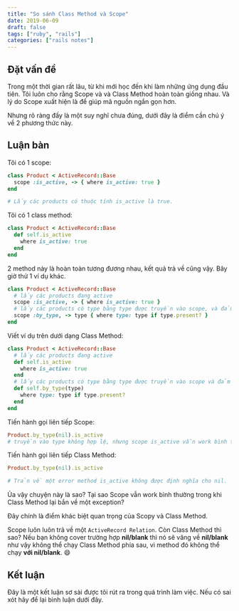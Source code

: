 ```yaml
---
title: "So sánh Class Method và Scope"
date: 2019-06-09
draft: false
tags: ["ruby", "rails"]
categories: ["rails notes"]
---
```

## Đặt vấn đề

Trong một thời gian rất lâu, từ khi mới học đến khi làm những ứng dụng đầu tiên. Tôi luôn cho rằng Scope và và Class Method hoàn toàn giống nhau. Và lý do Scope xuất hiện là để giúp mã nguồn ngắn gọn hơn.  

Nhưng rõ ràng đấy là một suy nghĩ chưa đúng, dưới đây là điểm cần chú ý về 2 phương thức này.  

## Luận bàn

Tôi có 1 scope:  

```ruby
class Product < ActiveRecord::Base
  scope :is_active, -> { where is_active: true }
end

# Lấy các products có thuộc tính is_active là true.
```

Tôi có 1 class method: 

```ruby
class Product < ActiveRecord::Base
  def self.is_active
    where is_active: true
  end
end
```

2 method này là hoàn toàn tương đương nhau, kết quả trả về cũng vậy. Bây giờ thử 1 ví dụ khác.  

```ruby
class Product < ActiveRecord::Base
  # lấy các products đang active
  scope :is_active, -> { where is_active: true }
  # lấy các products có type bằng type được truyền vào scope, và đảm bảo type được truyền vào có giá trị
  scope :by_type, -> type { where type: type if type.present? }
end

```

Viết ví dụ trên dưới dạng Class Method:  

```ruby
class Product < ActiveRecord::Base
  # lấy các products đang active
  def self.is_active
    where is_active: true
  end
  # lấy các products có type bằng type được truyền vào scope và đảm bảo type truyền vào có giá trị
  def self.by_type(type)
    where type: type if type.present?
  end
end
```

Tiến hành gọi liên tiếp Scope:

```ruby
Product.by_type(nil).is_active
# truyền vào type không hợp lệ, nhưng scope is_active vẫn work bình thường
```

Tiến hành gọi liên tiếp Class Method:

```ruby
Product.by_type(nil).is_active

# Trản về một error method is_active không được định nghĩa cho nil.
```

Ủa vậy chuyện này là sao? Tại sao Scope vẫn work bình thường trong khi Class Method lại bắn về một exception?  

Đây chính là điểm khác biệt quan trọng của Scopy và Class Method.  

Scope luôn luôn trả về một `ActiveRecord Relation`. Còn Class Method thì sao? Nếu bạn không cover trường hợp **nil/blank** thì nó sẽ văng về **nil/blank** như vậy không thể chạy Class Method phía sau, vì method đó không thể chạy **với nil/blank**. :smile:  

## Kết luận

Đây là một kết luận sơ sài được tôi rút ra trong quá trình làm việc. Nếu có sai xót hãy để lại bình luận dưới đây.
